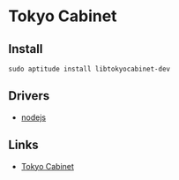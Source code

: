 # Tokyo Cabinet

## Install

    sudo aptitude install libtokyocabinet-dev

## Drivers

* [nodejs](https://github.com/edvakf/node-tokyocabinet)

## Links
* [Tokyo Cabinet](http://fallabs.com/tokyocabinet/)
